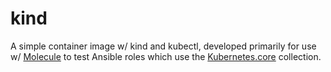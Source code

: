# kind

A simple container image w/ kind and kubectl, developed primarily for use w/ [Molecule](https://ansible.readthedocs.io/projects/molecule/) to test Ansible roles which use the [Kubernetes.core](https://github.com/ansible-collections/kubernetes.core) collection.

